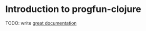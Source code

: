 # Introduction to progfun-clojure

TODO: write [great documentation](http://jacobian.org/writing/great-documentation/what-to-write/)
